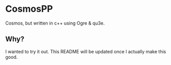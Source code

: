 # CosmosPP
Cosmos, but written in c++ using Ogre &amp; qu3e.

## Why?
I wanted to try it out.  This README will be updated once I actually make this good.